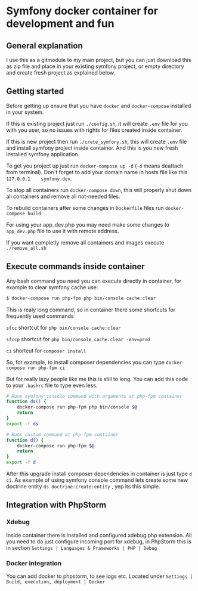 # Symfony docker container for development and fun
## General explanation
I use this as a gitmodule to my main project, but you can just download this as zip file and place
in your existing symfony project, or empty directory and create fresh project as explained below.
## Getting started
Before getting up ensure that you have `docker` and `docker-compose` installed in your system.

If this is existing project just run `./config.sh`, it will create `.env`
file for you with you user, so no issues with rights for files created inside container.

If this is new project then run `./crete_symfony.sh`, this will create `.env` file and install symfony project inside container.
And this is you new fresh installed symfony application.
 
To get you project up just run `docker-compose up -d` (`-d` means deattach from terminal). 
Don\`t forget to add your domain name in hosts file like this `127.0.0.1    symfony.dev`.
  
To stop all containers run `docker-compose down`, this will properly shut down all containers
and remove all not-needed files.
 
To rebuild containers after some changes in `Dockerfile` files run `docker-compose build`

For using your app_dev.php you may need make some changes to `app_dev.php` file to use it with
remote address.

If you want completly remove all containers and images execute `./remove_all.sh`

## Execute commands inside container
Any bash command you need you can execute directly in container, for example to clear
symfony cache use: 
```bash
$ docker-compose run php-fpm php bin/console cache:clear
```

This is realy long command, so in container there some shortcuts for frequently used commands

`sfcc` shortcut for `php bin/console cache:clear`

`sfccp` shortcut for `php bin/console cache:clear -env=prod`

`ci` shortcut for `composer install`

So, for example, to install composer dependencies you can type `docker-compose run php-fpm ci`

But for really lazy people like me this is still to long. You can add this code to your 
`.bashrc` file to type even less.
```bash
# Runs symfony console command with arguments at php-fpm container
function ds() {
	docker-compose run php-fpm php bin/console $@
	return
}
export -f ds

# Runs custom command at php-fpm container
function d() {
	docker-compose run php-fpm $@
	return
}
export -f d
```
After this upgrade install composer dependencies in container is just type `d ci`. As 
example of using symfony console command lets create some new doctrine entity `ds doctrine:create:entity`
, yep its this simple.

## Integration with PhpStorm
### Xdebug
Inside container there is installed and configured xdebug php extension. All you need to do
just configure incoming port for xdebug, in PhpStorm this is in section
`Settings | Languages & Frameworks | PHP | Debug`

### Docker integration
You can add docker to phpstorm, to see logs etc. Located under
`Settings | Build, execution, deployment | Docker`